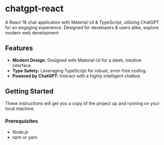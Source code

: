 # chatgpt-react
A React 18 chat application with Material-UI &amp; TypeScript, utilizing ChatGPT for an engaging experience. Designed for developers &amp; users alike, explore modern web development

## Features

- **Modern Design:** Designed with Material-UI for a sleek, intuitive interface.
- **Type Safety:** Leveraging TypeScript for robust, error-free coding.
- **Powered by ChatGPT:** Interact with a highly intelligent chatbot.

## Getting Started

These instructions will get you a copy of the project up and running on your local machine.

### Prerequisites

- Node.js
- npm or yarn
